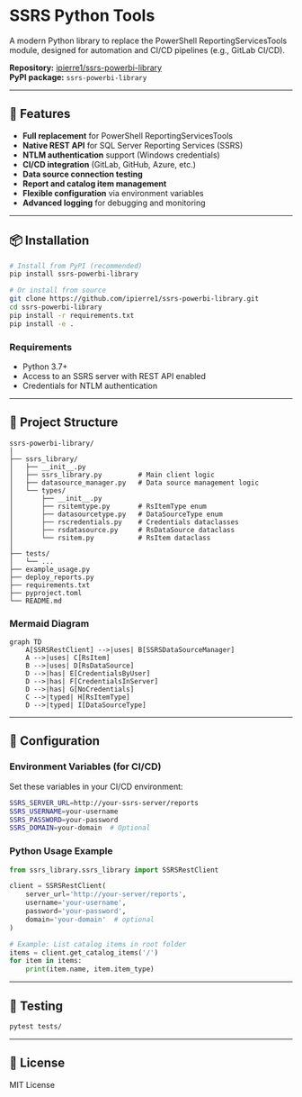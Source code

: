 # SSRS Python Tools

A modern Python library to replace the PowerShell ReportingServicesTools module, designed for automation and CI/CD pipelines (e.g., GitLab CI/CD).

**Repository:** [ipierre1/ssrs-powerbi-library](https://github.com/ipierre1/ssrs-powerbi-library)  
**PyPI package:** `ssrs-powerbi-library`

---

## 🚀 Features

- **Full replacement** for PowerShell ReportingServicesTools
- **Native REST API** for SQL Server Reporting Services (SSRS)
- **NTLM authentication** support (Windows credentials)
- **CI/CD integration** (GitLab, GitHub, Azure, etc.)
- **Data source connection testing**
- **Report and catalog item management**
- **Flexible configuration** via environment variables
- **Advanced logging** for debugging and monitoring

---

## 📦 Installation

```bash
# Install from PyPI (recommended)
pip install ssrs-powerbi-library

# Or install from source
git clone https://github.com/ipierre1/ssrs-powerbi-library.git
cd ssrs-powerbi-library
pip install -r requirements.txt
pip install -e .
```

### Requirements

- Python 3.7+
- Access to an SSRS server with REST API enabled
- Credentials for NTLM authentication

---

## 📁 Project Structure

```text
ssrs-powerbi-library/
│
├── ssrs_library/
│   ├── __init__.py
│   ├── ssrs_library.py         # Main client logic
│   ├── datasource_manager.py   # Data source management logic
│   └── types/
│       ├── __init__.py
│       ├── rsitemtype.py       # RsItemType enum
│       ├── datasourcetype.py   # DataSourceType enum
│       ├── rscredentials.py    # Credentials dataclasses
│       ├── rsdatasource.py     # RsDataSource dataclass
│       └── rsitem.py           # RsItem dataclass
│
├── tests/
│   └── ...
├── example_usage.py
├── deploy_reports.py
├── requirements.txt
├── pyproject.toml
└── README.md
```

### Mermaid Diagram

```mermaid
graph TD
    A[SSRSRestClient] -->|uses| B[SSRSDataSourceManager]
    A -->|uses| C[RsItem]
    B -->|uses| D[RsDataSource]
    D -->|has| E[CredentialsByUser]
    D -->|has| F[CredentialsInServer]
    D -->|has| G[NoCredentials]
    C -->|typed| H[RsItemType]
    D -->|typed| I[DataSourceType]
```

---

## 🔧 Configuration

### Environment Variables (for CI/CD)

Set these variables in your CI/CD environment:

```bash
SSRS_SERVER_URL=http://your-ssrs-server/reports
SSRS_USERNAME=your-username
SSRS_PASSWORD=your-password
SSRS_DOMAIN=your-domain  # Optional
```

### Python Usage Example

```python
from ssrs_library.ssrs_library import SSRSRestClient

client = SSRSRestClient(
    server_url='http://your-server/reports',
    username='your-username',
    password='your-password',
    domain='your-domain'  # optional
)

# Example: List catalog items in root folder
items = client.get_catalog_items('/')
for item in items:
    print(item.name, item.item_type)
```

---

## 🧪 Testing

```bash
pytest tests/
```

---

## 📄 License

MIT License
